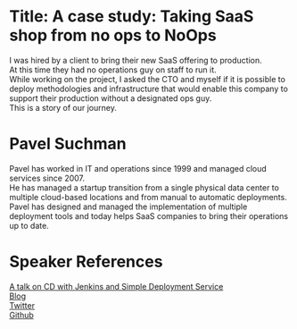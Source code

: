 Title: A case study: Taking SaaS shop from no ops to NoOps
==========================
I was hired by a client to bring their new SaaS offering to production.  
At this time they had no operations guy on staff to run it.  
While working on the project, I asked the CTO and myself if it is possible
to deploy methodologies and infrastructure that would enable this company
to support their production without a designated ops guy.  
This is a story of our journey.

Pavel Suchman
====================
Pavel has worked in IT and operations since 1999 and managed cloud services since 2007.  
He has managed a startup transition from a single physical data center to
multiple cloud-based locations and from manual to automatic deployments.  
Pavel has designed and managed the implementation of multiple deployment tools
and today helps SaaS companies to bring their operations up to date.

Speaker References
=================================
[A talk on CD with Jenkins and Simple Deployment Service](http://www.cloudbees.com/jenkins-user-conference-2012-israel-abstracts.cb#PavelSuchman)  
[Blog](http://blog.simplcloud.com/)  
[Twitter](https://twitter.com/PavelSuchman/)  
[Github](https://github.com/flypunk)



